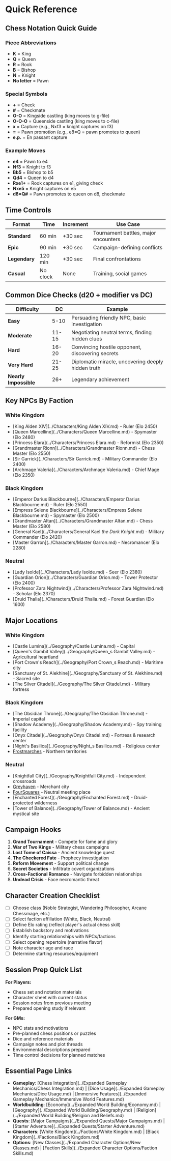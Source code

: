 <!-- Expanded by AI: 2025-10-13 -->

# Quick Reference

## Chess Notation Quick Guide

### Piece Abbreviations
- **K** = King
- **Q** = Queen
- **R** = Rook
- **B** = Bishop
- **N** = Knight
- **No letter** = Pawn

### Special Symbols
- **+** = Check
- **#** = Checkmate
- **O-O** = Kingside castling (king moves to g-file)
- **O-O-O** = Queenside castling (king moves to c-file)
- **x** = Capture (e.g., Nxf3 = knight captures on f3)
- **=** = Pawn promotion (e.g., e8=Q = pawn promotes to queen)
- **e.p.** = En passant capture

### Example Moves
- **e4** = Pawn to e4
- **Nf3** = Knight to f3
- **Bb5** = Bishop to b5
- **Qd4** = Queen to d4
- **Rxe1+** = Rook captures on e1, giving check
- **Nxe5** = Knight captures on e5
- **d8=Q#** = Pawn promotes to queen on d8, checkmate

## Time Controls

| Format | Time | Increment | Use Case |
|--------|------|-----------|----------|
| **Standard** | 60 min | +30 sec | Tournament battles, major encounters |
| **Epic** | 90 min | +30 sec | Campaign-defining conflicts |
| **Legendary** | 120 min | +30 sec | Final confrontations |
| **Casual** | No clock | None | Training, social games |

## Common Dice Checks (d20 + modifier vs DC)

| Difficulty | DC | Example |
|------------|-----|---------|
| **Easy** | 5-10 | Persuading friendly NPC, basic investigation |
| **Moderate** | 11-15 | Negotiating neutral terms, finding hidden clues |
| **Hard** | 16-20 | Convincing hostile opponent, discovering secrets |
| **Very Hard** | 21-25 | Diplomatic miracle, uncovering deeply hidden truth |
| **Nearly Impossible** | 26+ | Legendary achievement |

## Key NPCs By Faction

### White Kingdom
- [King Alden XIV](../Characters/King Alden XIV.md) - Ruler (Elo 2450)
- [Queen Marcelline](../Characters/Queen Marcelline.md) - Spymaster (Elo 2480)
- [Princess Elara](../Characters/Princess Elara.md) - Reformist (Elo 2350)
- [Grandmaster Rionn](../Characters/Grandmaster Rionn.md) - Chess Master (Elo 2550)
- [Sir Garrick](../Characters/Sir Garrick.md) - Military Commander (Elo 2400)
- [Archmage Valeria](../Characters/Archmage Valeria.md) - Chief Mage (Elo 2350)

### Black Kingdom
- [Emperor Darius Blackbourne](../Characters/Emperor Darius Blackbourne.md) - Ruler (Elo 2550)
- [Empress Selene Blackbourne](../Characters/Empress Selene Blackbourne.md) - Spymaster (Elo 2500)
- [Grandmaster Altan](../Characters/Grandmaster Altan.md) - Chess Master (Elo 2580)
- [General Kael](../Characters/General Kael _the Dark Knight_.md) - Military Commander (Elo 2420)
- [Master Garron](../Characters/Master Garron.md) - Necromancer (Elo 2280)

### Neutral
- [Lady Isolde](../Characters/Lady Isolde.md) - Seer (Elo 2380)
- [Guardian Orion](../Characters/Guardian Orion.md) - Tower Protector (Elo 2400)
- [Professor Zara Nightwind](../Characters/Professor Zara Nightwind.md) - Scholar (Elo 2370)
- [Druid Thalia](../Characters/Druid Thalia.md) - Forest Guardian (Elo 1600)

## Major Locations

### White Kingdom
- [Castle Lumina](../Geography/Castle Lumina.md) - Capital
- [Queen's Gambit Valley](../Geography/Queen_s Gambit Valley.md) - Agricultural heartland
- [Port Crown's Reach](../Geography/Port Crown_s Reach.md) - Maritime city
- [Sanctuary of St. Alekhine](../Geography/Sanctuary of St. Alekhine.md) - Sacred site
- [The Silver Citadel](../Geography/The Silver Citadel.md) - Military fortress

### Black Kingdom
- [The Obsidian Throne](../Geography/The Obsidian Throne.md) - Imperial capital
- [Shadow Academy](../Geography/Shadow Academy.md) - Spy training facility
- [Onyx Citadel](../Geography/Onyx Citadel.md) - Fortress & research center
- [Night's Basilica](../Geography/Night_s Basilica.md) - Religious center
- [Frostmarches](../Geography/Frostmarches.md) - Northern territories

### Neutral
- [Knightfall City](../Geography/Knightfall City.md) - Independent crossroads
- [Greyhaven](../Geography/Greyhaven.md) - Merchant city
- [FourSquares](../Geography/FourSquares.md) - Neutral meeting place
- [Enchanted Forest](../Geography/Enchanted Forest.md) - Druid-protected wilderness
- [Tower of Balance](../Geography/Tower of Balance.md) - Ancient mystical site

## Campaign Hooks

1. **Grand Tournament** - Compete for fame and glory
2. **War of Two Kings** - Military chess campaigns
3. **Lost Tome of Caissa** - Ancient knowledge quest
4. **The Checkered Fate** - Prophecy investigation
5. **Reform Movement** - Support political change
6. **Secret Societies** - Infiltrate covert organizations
7. **Cross-Factional Romance** - Navigate forbidden relationships
8. **Undead Crisis** - Face necromantic threat

## Character Creation Checklist

- [ ] Choose class (Noble Strategist, Wandering Philosopher, Arcane Chessmage, etc.)
- [ ] Select faction affiliation (White, Black, Neutral)
- [ ] Define Elo rating (reflect player's actual chess skill)
- [ ] Establish backstory and motivations
- [ ] Identify starting relationships with NPCs/factions
- [ ] Select opening repertoire (narrative flavor)
- [ ] Note character age and race
- [ ] Determine starting resources/equipment

## Session Prep Quick List

**For Players:**
- Chess set and notation materials
- Character sheet with current status
- Session notes from previous meeting
- Prepared opening study if relevant

**For GMs:**
- NPC stats and motivations
- Pre-planned chess positions or puzzles
- Dice and reference materials
- Campaign notes and plot threads
- Environmental descriptions prepared
- Time control decisions for planned matches

## Essential Page Links

- **Gameplay**: [Chess Integration](../Expanded Gameplay Mechanics/Chess Integration.md) | [Dice Usage](../Expanded Gameplay Mechanics/Dice Usage.md) | [Immersive Features](../Expanded Gameplay Mechanics/Immersive World Features.md)
- **Worldbuilding**: [Economy](../Expanded World Building/Economy.md) | [Geography](../Expanded World Building/Geography.md) | [Religion](../Expanded World Building/Religion and Beliefs.md)
- **Quests**: [Major Campaigns](../Expanded Quests/Major Campaigns.md) | [Starter Adventure](../Expanded Quests/Starter Adventure.md)
- **Characters**: [White Kingdom](../Factions/White Kingdom.md) | [Black Kingdom](../Factions/Black Kingdom.md)
- **Options**: [New Classes](../Expanded Character Options/New Classes.md) | [Faction Skills](../Expanded Character Options/Faction Skills.md)
